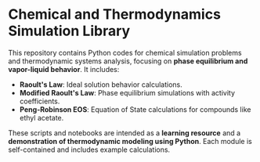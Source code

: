 # Chemical and Thermodynamics Simulation Library

This repository contains Python codes for chemical simulation problems and thermodynamic systems analysis, focusing on **phase equilibrium and vapor-liquid behavior**. It includes:

- **Raoult's Law**: Ideal solution behavior calculations.  
- **Modified Raoult's Law**: Phase equilibrium simulations with activity coefficients.  
- **Peng-Robinson EOS**: Equation of State calculations for compounds like ethyl acetate. 

These scripts and notebooks are intended as a **learning resource** and a **demonstration of thermodynamic modeling using Python**. Each module is self-contained and includes example calculations.
